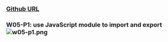 ### [Github URL](https://github.com/changiojen1/1112-1N-js-demo-208410224.git)

### W05-P1: use JavaScript module to import and export![w05-p1.png](https://ztflbjygdewbkwpghxwx.supabase.co/storage/v1/object/public/md-img/img/w05-p1.png)

```

```
